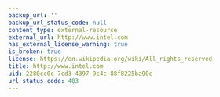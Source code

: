 ```yaml
---
backup_url: ''
backup_url_status_code: null
content_type: external-resource
external_url: http://www.intel.com
has_external_license_warning: true
is_broken: true
license: https://en.wikipedia.org/wiki/All_rights_reserved
title: http://www.intel.com
uid: 2280cc0c-7cd3-4397-9c4c-88f8225ba90c
url_status_code: 403
---
```

